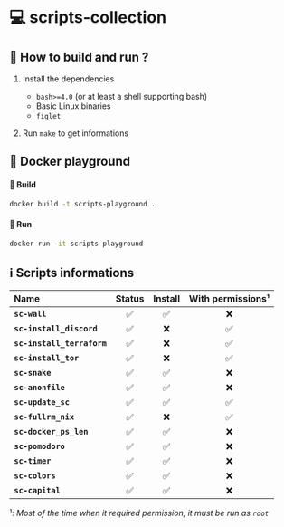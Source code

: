 # 💻 scripts-collection

## 📖 How to build and run ?
1. Install the dependencies
    - `bash>=4.0` (or at least a shell supporting bash)
    - Basic Linux binaries
    - `figlet`

2. Run `make` to get informations

## 🐋 Docker playground

#### 🔨 Build

```bash
docker build -t scripts-playground .
```
#### 🎉 Run

```bash
docker run -it scripts-playground
```

## ℹ️ Scripts informations

Name            | Status          | Install         | With permissions¹
:-------------  | :-------------: | :-------------: | :-------------:
**`sc-wall`** | ✅ | ✅ | ❌
**`sc-install_discord`** | ✅ | ❌ | ✅
**`sc-install_terraform`** | ✅ | ❌ | ✅
**`sc-install_tor`** | ✅ | ❌ | ✅
**`sc-snake`** | ✅ | ✅ | ❌
**`sc-anonfile`** | ✅ | ✅ | ❌
**`sc-update_sc`** | ✅ | ✅ | ✅
**`sc-fullrm_nix`** | ✅ | ❌ | ✅
**`sc-docker_ps_len`** | ✅ | ✅ | ❌
**`sc-pomodoro`** | ✅ | ✅ | ❌
**`sc-timer`** | ✅ | ✅ | ❌
**`sc-colors`** | ✅ | ✅ | ❌
**`sc-capital`** | ✅ | ✅ | ❌

¹: *Most of the time when it required permission, it must be run as `root`*
